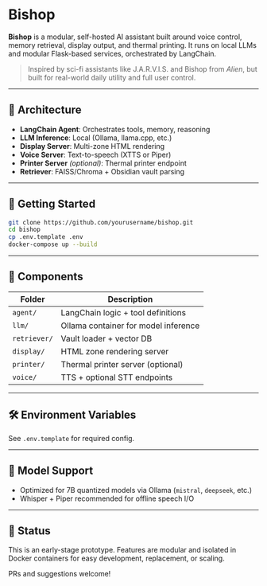 # Bishop

**Bishop** is a modular, self-hosted AI assistant built around voice control, memory retrieval, display output, and thermal printing. It runs on local LLMs and modular Flask-based services, orchestrated by LangChain.

> Inspired by sci-fi assistants like J.A.R.V.I.S. and Bishop from *Alien*, but built for real-world daily utility and full user control.

---

## 🧱 Architecture

- **LangChain Agent**: Orchestrates tools, memory, reasoning  
- **LLM Inference**: Local (Ollama, llama.cpp, etc.)  
- **Display Server**: Multi-zone HTML rendering  
- **Voice Server**: Text-to-speech (XTTS or Piper)  
- **Printer Server** *(optional)*: Thermal printer endpoint  
- **Retriever**: FAISS/Chroma + Obsidian vault parsing  

---

## 🚀 Getting Started

```bash
git clone https://github.com/yourusername/bishop.git
cd bishop
cp .env.template .env
docker-compose up --build
```

---

## 🧹 Components

| Folder       | Description                          |
|--------------|--------------------------------------|
| `agent/`     | LangChain logic + tool definitions   |
| `llm/`       | Ollama container for model inference |
| `retriever/` | Vault loader + vector DB             |
| `display/`   | HTML zone rendering server           |
| `printer/`   | Thermal printer server (optional)    |
| `voice/`     | TTS + optional STT endpoints         |

---

## 🛠️ Environment Variables

See `.env.template` for required config.

---

## 📆 Model Support

- Optimized for 7B quantized models via Ollama (`mistral`, `deepseek`, etc.)
- Whisper + Piper recommended for offline speech I/O

---

## 🧠 Status

This is an early-stage prototype. Features are modular and isolated in Docker containers for easy development, replacement, or scaling.

PRs and suggestions welcome!
